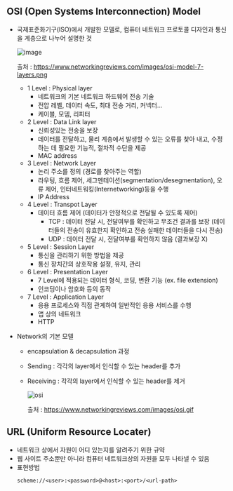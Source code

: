 ## OSI (Open Systems Interconnection) Model
- 국제표준화기구(ISO)에서 개발한 모델로, 컴퓨터 네트워크 프로토콜 디자인과 통신을 계층으로 나누어 설명한 것

  ![image](https://user-images.githubusercontent.com/46417892/147870935-7343cf1f-6539-453d-b8d9-2884c278d4f2.png)
  
  출처 : https://www.networkingreviews.com/images/osi-model-7-layers.png
  
  - 1 Level : Physical layer
    - 네트워크의 기본 네트워크 하드웨어 전송 기술
    - 전압 레벨, 데이터 속도, 최대 전송 거리, 커넥터...
    - 케이블, 모뎀, 리피터
  - 2 Level : Data Link layer
    - 신뢰성있는 전송을 보장
    - 데이터를 전달하고, 물리 계층에서 발생할 수 있는 오류를 찾아 내고, 수정하는 데 필요한 기능적, 절차적 수단을 제공
    - MAC address
  - 3 Level : Network Layer
    - 논리 주소를 정의 (경로를 찾아주는 역할)
    - 라우팅, 흐름 제어, 세그멘테이션(segmentation/desegmentation), 오류 제어, 인터네트워킹(Internetworking)등을 수행
    - IP Address
  - 4 Level : Transpot Layer
    - 데이터 흐름 제어 (데이터가 안정적으로 전달될 수 있도록 제어)
      - TCP : 데이터 전달 시, 전달여부를 확인하고 무조건 결과를 보장 (데이터들의 전송이 유효한지 확인하고 전송 실패한 데이터들을 다시 전송)
      - UDP : 데이터 전달 시, 전달여부를 확인하지 않음 (결과보장 X)
  - 5 Level : Session Layer
    - 통신을 관리하기 위한 방법을 제공
    - 통신 장치간의 상호작용 설정, 유지, 관리
  - 6 Level : Presentation Layer
    - 7 Level에 적용되는 데이터 형식, 코딩, 변환 기능 (ex. file extension)
    - 인코딩이나 암호화 등의 동작
  - 7 Level : Application Layer
    - 응용 프로세스와 직접 관계하여 일반적인 응용 서비스를 수행
    - 앱 상의 네트워크
    - HTTP

- Network의 기본 모델
  - encapsulation & decapsulation 과정
  - Sending : 각각의 layer에서 인식할 수 있는 header를 추가
  - Receiving : 각각의 layer에서 인식할 수 있는 header를 제거
    
    ![osi](https://user-images.githubusercontent.com/46417892/147871011-1a911957-085c-4913-bece-84cc4efe07cc.gif)
    
    출처 : https://www.networkingreviews.com/images/osi.gif
 
## URL (Uniform Resource Locater)
- 네트워크 상에서 자원이 어디 있는지를 알려주기 위한 규약
- 웹 사이트 주소뿐만 아니라 컴퓨터 네트워크상의 자원을 모두 나타낼 수 있음
- 표현방법
  ```
  scheme://<user>:<password>@<host>:<port>/<url-path>
  ```
